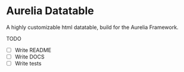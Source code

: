 # Aurelia Datatable
A highly customizable html datatable, build for the Aurelia Framework.

TODO 
* [ ] Write README
* [ ] Write DOCS
* [ ] Write tests